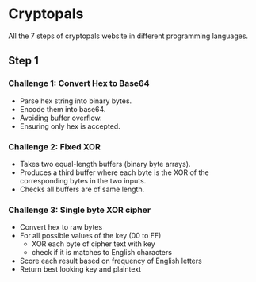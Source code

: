 # Cryptopals
All the 7 steps of cryptopals website in different programming languages. 

## Step 1 
### Challenge 1: Convert Hex to Base64
  + Parse hex string into binary bytes.
  +  Encode them into base64.
  +   Avoiding buffer overflow.
  +   Ensuring only hex is accepted.
### Challenge 2: Fixed XOR
  + Takes two equal-length buffers (binary byte arrays).
  + Produces a third buffer where each byte is the XOR of the corresponding bytes in the two inputs.
  + Checks all buffers are of same length.
### Challenge 3: Single byte XOR cipher
  + Convert hex to raw bytes
  + For all possible values of the key (00 to FF)
      + XOR each byte of cipher text with key
      + check if it is matches to English characters
  + Score each result based on frequency of English letters
  + Return best looking key and plaintext 
   
